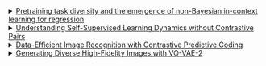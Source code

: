 <details>
<summary><a href="https://proceedings.neurips.cc/paper_files/paper/2023/file/2e10b2c2e1aa4f8083c37dfe269873f8-Paper-Conference.pdf">Pretraining task diversity and the emergence of non-Bayesian in-context learning for regression</a></summary>

X

</details>
<details>
<summary><a href="https://arxiv.org/pdf/2102.06810">Understanding Self-Supervised Learning Dynamics without Contrastive Pairs</a></summary>

X

</details>
<details>
<summary><a href="https://proceedings.mlr.press/v119/henaff20a/henaff20a.pdf">Data-Efficient Image Recognition with Contrastive Predictive Coding</a></summary>

X

</details>
<details>
<summary><a href="https://proceedings.neurips.cc/paper_files/paper/2019/file/5f8e2fa1718d1bbcadf1cd9c7a54fb8c-Paper.pdf">Generating Diverse High-Fidelity Images
with VQ-VAE-2</a></summary>

X

</details>